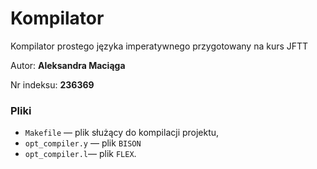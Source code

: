# Kompilator

Kompilator prostego języka imperatywnego przygotowany na kurs JFTT

Autor: **Aleksandra Maciąga**

Nr indeksu: **236369**

### Pliki

- `Makefile` — plik służący do kompilacji projektu,
- `opt_compiler.y` — plik `BISON`
- `opt_compiler.l`— plik `FLEX`.
